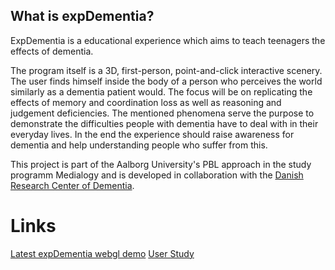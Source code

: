 ## What is expDementia?

ExpDementia is a educational experience which aims to teach teenagers the effects of dementia.

The program itself is a 3D, first-person, point-and-click interactive scenery. The user finds himself inside the body of a person who perceives the world similarly as a dementia patient would.
The focus will be on replicating the effects of memory and coordination loss as well as reasoning and judgement deficiencies.
The mentioned phenomena serve the purpose to demonstrate the difficulties people with dementia have to deal with in their everyday lives. 
In the end the experience should raise awareness for dementia and help understanding people who suffer from this.

This project is part of the Aalborg University's PBL approach in the study programm Medialogy and is developed in collaboration with the [Danish Research Center of Dementia](http://uk.videnscenterfordemens.dk).

# Links

[Latest expDementia webgl demo](https://shansb-dev.github.io/expDementia/Demo_v3/index.html)
[User Study](https://shansb-dev.github.io/expDementia/)